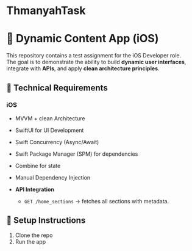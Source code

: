 # ThmanyahTask

# 📱 Dynamic Content App (iOS)

This repository contains a test assignment for the iOS Developer role.  
The goal is to demonstrate the ability to build **dynamic user interfaces**, integrate with **APIs**, and apply **clean architecture principles**.


## 📱 Technical Requirements

### iOS
- MVVM + clean Architecture  
- SwiftUI for UI Development  
- Swift Concurrency (Async/Await)  
- Swift Package Manager (SPM) for dependencies 
- Combine for state
- Manual Dependency Injection

- **API Integration**
  - `GET /home_sections` → fetches all sections with metadata.
## 🔧 Setup Instructions

1. Clone the repo
3. Run the app

